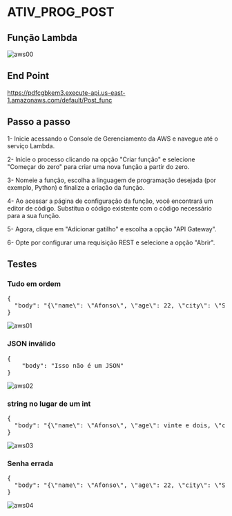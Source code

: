 # ATIV_PROG_POST

## Função Lambda
![aws00](https://github.com/Rafael-Moritz/ATIV_PROG_POST/assets/99282359/af5510ec-d23e-4004-b40c-6c975f24af0c)

## End Point

https://pdfcgbkem3.execute-api.us-east-1.amazonaws.com/default/Post_func

## Passo a passo
1- Inicie acessando o Console de Gerenciamento da AWS e navegue até o serviço Lambda.

2- Inicie o processo clicando na opção "Criar função" e selecione "Começar do zero" para criar uma nova função a partir do zero.

3- Nomeie a função, escolha a linguagem de programação desejada (por exemplo, Python) e finalize a criação da função.

4- Ao acessar a página de configuração da função, você encontrará um editor de código. Substitua o código existente com o código necessário para a sua função.

5- Agora, clique em "Adicionar gatilho" e escolha a opção "API Gateway".

6- Opte por configurar uma requisição REST e selecione a opção "Abrir".

## Testes
### Tudo em ordem

<pre>
{
  "body": "{\"name\": \"Afonso\", \"age\": 22, \"city\": \"SP\", \"password\": \"afonsinho\"}"
}
</pre>

![aws01](https://github.com/Rafael-Moritz/ATIV_PROG_POST/assets/99282359/2d4e930f-765b-4a57-8e00-b68643079a9f)

### JSON inválido
<pre>
{
    "body": "Isso não é um JSON"
}
</pre>

![aws02](https://github.com/Rafael-Moritz/ATIV_PROG_POST/assets/99282359/60ab7395-5b73-4ff6-8cf4-912db797272c)

### string no lugar de um int
<pre>
{
  "body": "{\"name\": \"Afonso\", \"age\": vinte e dois, \"city\": \"SP\", \"password\": \"afonsinho\"}"
}
</pre>

![aws03](https://github.com/Rafael-Moritz/ATIV_PROG_POST/assets/99282359/214450fe-4b11-4be4-aefb-ec5121117d9d)

### Senha errada
<pre>
{
  "body": "{\"name\": \"Afonso\", \"age\": 22, \"city\": \"SP\", \"password\": \"renato\"}"
}
</pre>

![aws04](https://github.com/Rafael-Moritz/ATIV_PROG_POST/assets/99282359/cd1ba4d3-c922-41cd-ace7-7885af4b0dfd)
